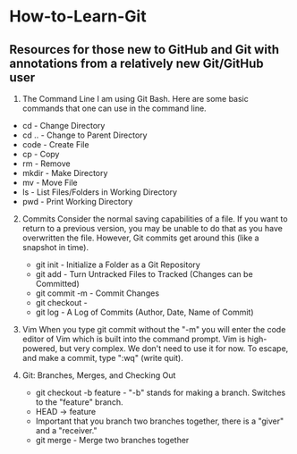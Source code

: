 # How-to-Learn-Git

## Resources for those new to GitHub and Git with annotations from a relatively new Git/GitHub user

1. The Command Line
I am using Git Bash. Here are some basic commands that one can use in the command line.
  * cd - Change Directory
  * cd .. - Change to Parent Directory
  * code - Create File
  * cp - Copy
  * rm - Remove
  * mkdir - Make Directory
  * mv - Move File
  * ls - List Files/Folders in Working Directory
  * pwd - Print Working Directory

2. Commits
Consider the normal saving capabilities of a file. If you want to return to a previous version, you may be unable to do that as you have overwritten the file. However, Git commits get around this (like a snapshot in time).
   * git init - Initialize a Folder as a Git Repository
   * git add - Turn Untracked Files to Tracked (Changes can be Committed)
   * git commit -m - Commit Changes
   * git checkout - 
   * git log - A Log of Commits (Author, Date, Name of Commit)

3. Vim
When you type git commit without the "-m" you will enter the code editor of Vim which is built into the command prompt. Vim is high-powered, but very complex.
We don't need to use it for now. To escape, and make a commit, type ":wq" (write quit).

4. Git: Branches, Merges, and Checking Out
   * git checkout -b feature - "-b" stands for making a branch. Switches to the "feature" branch.
   * HEAD -> feature
   * Important that you branch two branches together, there is a "giver" and a "receiver."
   * git merge - Merge two branches together
